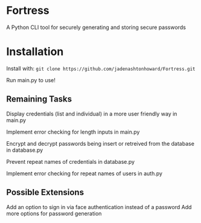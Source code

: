
# Fortress

A Python CLI tool for securely generating and storing secure passwords

# Installation

Install with:
`git clone https://github.com/jadenashtonhoward/Fortress.git`
  
Run main.py to use!

## Remaining Tasks

Display credentials (list and individual) in a more user friendly way in main.py

Implement error checking for length inputs in main.py

Encrypt and decrypt passwords being insert or retreived from the database in database.py

Prevent repeat names of credentials in database.py

Implement error checking for repeat names of users in auth.py

## Possible Extensions

Add an option to sign in via face authentication instead of a password
Add more options for password generation
